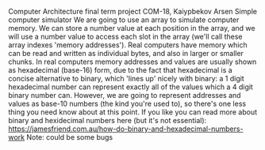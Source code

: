 Computer Architecture final term project
COM-18, Kaiypbekov Arsen
Simple computer simulator
We are going to use an array to simulate computer memory. We can store a number value at each position in the array, and we will use a number value to access each slot in the array (we'll call these array indexes 'memory addresses'). Real computers have memory which can be read and written as individual bytes,
and also in larger or smaller chunks. In real computers memory addresses and values are usually shown as hexadecimal (base-16) form, due to the fact that hexadecimal is a concise alternative to binary, which 'lines up' nicely with
binary: a 1 digit hexadecimal number can represent exactly all of the values which a 4 digit binary number can. However, we are going to represent addresses and values as base-10 numbers (the kind you're used to), so there's one less
thing you need know about at this point. If you like you can read more about binary and hexidecimal numbers here (but it's not essential):  https://jamesfriend.com.au/how-do-binary-and-hexadecimal-numbers-work
Note: could be some bugs
